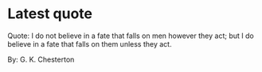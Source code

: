 # Latest quote 

Quote: I do not believe in a fate that falls on men however they act; but I do believe in a fate that falls on them unless they act. 

By: G. K. Chesterton